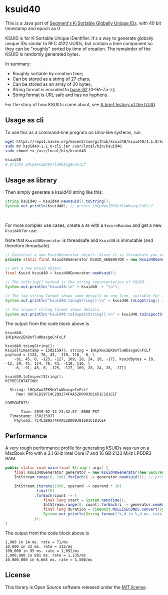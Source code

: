 # ksuid40

This is a Java port of [Segment's K-Sortable Globally Unique IDs](https://github.com/segmentio/ksuid). with 40 bit timestamp and epoch as 0

KSUID is for K-Sortable Unique IDentifier. It's a way to generate globally unique IDs similar to RFC 4122 UUIDs,
but contain a time component so they can be "roughly" sorted by time of creation.
The remainder of the KSUID is randomly generated bytes.

In summary:
*   Roughly sortable by creation time;
*   Can be stored as a string of 27 chars;
*   Can be stored as an array of 20 bytes;
*   String format is encoded to [base-62](https://en.wikipedia.org/wiki/Base62) (0-9A-Za-z);
*   String format is URL safe and has no hyphens.

For the story of how KSUIDs came about, see [A brief history of the UUID](https://segment.com/blog/a-brief-history-of-the-uuid).

## Usage as cli

To use this as a command-line program on Unix-like systems, run

```bash
wget https://repo1.maven.org/maven2/com/github/ksuid40/ksuid40/1.1.0/ksuid40-1.1.0-cli.jar
sudo mv ksuid40-1.1.0-cli.jar /usr/local/bin/ksuid40
sudo chmod +x /usr/local/bin/ksuid40

ksuid40
# prints 1HCpXwx2EK9oYluWbacgeCnFcLf
```

## Usage as library

Then simply generate a ksuid40 string like this:

```java
String ksuid40 = Ksuid40.newKsuid().toString();
System.out.println(ksuid40); // prints 1HCpXwx2EK9oYluWbacgeCnFcLf

```

&nbsp;

For more complex use cases, create a `40` with a `SecureRandom` and get a new `Ksuid40` for use.

Note that `Ksuid40Generator` is threadsafe and `Ksuid40` is immutable (and therefore threadsafe).

```java
// Construct a new KsuidGenerator object. Since it is threadsafe you only need one.
private static final Ksuid40Generator KSUID_GENERATOR = new Ksuid40Generator(new SecureRandom());

// Get a new Ksuid object.
final Ksuid ksuid40 = ksuid40Generator.newKsuid();

// The toString() method is the string representation of KSUID.
System.out.println("ksuid40:\n" + ksuid40  + "\n");

// The log string format shows some details on one line, suitable for logging.
System.out.println("ksuid40.toLogString():\n" + ksuid40.toLogString() + "\n");

// The inspect string format shows details.
System.out.println("ksuid40.toInspectString():\n" + ksuid40.toInspectString());

```
The output from the code block above is

```
ksuid40:
1HCpXwx2EK9oYluWbacgeCnFcLf

ksuid40.toLogString():
Ksuid[timestamp = 150215977, string = 1HCpXwx2EK9oYluWbacgeCnFcLf payload = [124, 76, 43, -110, 116, -6, \
    -91, 45, 0, -125, -127, 109, 28, 24, 28, -17], ksuidBytes = [8, -12, 29, 41, 124, 76, 43, -110, 116, \
    -6, -91, 45, 0, -125, -127, 109, 28, 24, 28, -17]]

ksuid40.toInspectString():
REPRESENTATION:

  String: 1HCpXwx2EK9oYluWbacgeCnFcLf
     Raw: 08F41D297C4C2B9274FAA52D0083816D1C181CEF

COMPONENTS:

       Time: 2019-02-14 23:32:57 -0800 PST
  Timestamp: 150215977
    Payload: 7C4C2B9274FAA52D0083816D1C181CEF
```

## Performance

A very rough performance profile for generating KSUIDs was run on a MacBook Pro with a 3.1 GHz Intel Core i7 and 16 GB 2133 MHz LPDDR3 RAM.

```java
public static void main(final String[] args) {
    final Ksuid40Generator generator = new Ksuid40Generator(new SecureRandom());
    IntStream.range(0, 100).forEach(i -> generator.newKsuid()); // prime the random

    IntStream.iterate(1000, operand -> operand * 10)
             .limit(5)
             .forEach(count -> {
                 final long start = System.nanoTime();
                 IntStream.range(0, count).forEach(i -> generator.newKsuid());
                 final long duration = TimeUnit.MILLISECONDS.convert(System.nanoTime() - start, TimeUnit.NANOSECONDS);
                 System.out.println(String.format("%,d in %,d ms. rate = %,d/ms", count, duration, count / duration));
             });
}
```
The output from the code block above is
```
1,000 in 14 ms. rate = 71/ms
10,000 in 32 ms. rate = 312/ms
100,000 in 95 ms. rate = 1,052/ms
1,000,000 in 881 ms. rate = 1,135/ms
10,000,000 in 6,665 ms. rate = 1,500/ms
```

## License
This library is Open Source software released under the [MIT license](https://opensource.org/licenses/MIT).
